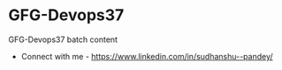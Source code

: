 # GFG-Devops37
GFG-Devops37 batch content

* Connect with me - https://www.linkedin.com/in/sudhanshu--pandey/
